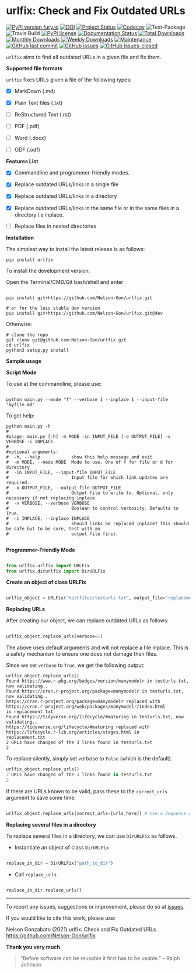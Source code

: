 # urlfix: Check and Fix Outdated URLs


[![PyPI version fury.io](https://badge.fury.io/py/urlfix.svg)](https://pypi.python.org/pypi/urlfix/)
[![DOI](https://zenodo.org/badge/DOI/10.5281/zenodo.4515212.svg)](https://doi.org/10.5281/zenodo.4515212)
[![Project Status](http://www.repostatus.org/badges/latest/active.svg)](http://www.repostatus.org/#active) 
[![Codecov](https://codecov.io/gh/Nelson-Gon/urlfix/branch/master/graph/badge.svg)](https://codecov.io/gh/Nelson-Gon/urlfix?branch=master)
![Test-Package](https://github.com/Nelson-Gon/urlfix/workflows/Test-Package/badge.svg)
![Travis Build](https://travis-ci.com/Nelson-Gon/urlfix.svg?branch=master)
[![PyPI license](https://img.shields.io/pypi/l/urlfix.svg)](https://pypi.python.org/pypi/urlfix/)
[![Documentation Status](https://readthedocs.org/projects/urlfix/badge/?version=latest)](https://urlfix.readthedocs.io/en/latest/?badge=latest)
[![Total Downloads](https://pepy.tech/badge/urlfix)](https://pepy.tech/project/urlfix)
[![Monthly Downloads](https://pepy.tech/badge/urlfix/month)](https://pepy.tech/project/urlfix)
[![Weekly Downloads](https://pepy.tech/badge/urlfix/week)](https://pepy.tech/project/urlfix)
[![Maintenance](https://img.shields.io/badge/Maintained%3F-yes-green.svg)](https://GitHub.com/Nelson-Gon/urlfix/graphs/commit-activity)
[![GitHub last commit](https://img.shields.io/github/last-commit/Nelson-Gon/urlfix.svg)](https://github.com/Nelson-Gon/urlfix/commits/master)
[![GitHub issues](https://img.shields.io/github/issues/Nelson-Gon/urlfix.svg)](https://GitHub.com/Nelson-Gon/urlfix/issues/)
[![GitHub issues-closed](https://img.shields.io/github/issues-closed/Nelson-Gon/urlfix.svg)](https://GitHub.com/Nelson-Gon/urlfix/issues?q=is%3Aissue+is%3Aclosed)



`urlfix` aims to find all outdated URLs in a given file and fix them. 

**Supported file formats**

`urlfix` fixes URLs given a file of the following types:

- [x] MarkDown (.md)
- [x] Plain Text files (.txt)

- [ ] ReStructured Text (.rst)

- [ ] PDF (.pdf)

- [ ] Word (.docx)

- [ ] ODF (.odf)

**Features List**

- [x] Commandline and programmer-friendly modes. 

- [x] Replace outdated URLs/links in a single file

- [x] Replace outdated URLs/links in a directory

- [x] Replace outdated URLs/links in the same file or in the same files in a directory i.e inplace.

- [ ] Replace files in nested directories

**Installation**

The simplest way to install the latest release is as follows:

```shell
pip install urlfix

```

To install the development version:


Open the Terminal/CMD/Git bash/shell and enter

```shell

pip install git+https://github.com/Nelson-Gon/urlfix.git

# or for the less stable dev version
pip install git+https://github.com/Nelson-Gon/urlfix.git@dev

```

Otherwise:

```shell
# clone the repo
git clone git@github.com:Nelson-Gon/urlfix.git
cd urlfix
python3 setup.py install

```



**Sample usage**

**Script Mode**

To use at the commandline, please use:

```shell

python main.py --mode "f" --verbose 1 --inplace 1 --input-file "myfile.md"

```

To get help:

```shell
python main.py -h 
#
#usage: main.py [-h] -m MODE -in INPUT_FILE [-o OUTPUT_FILE] -v VERBOSE -i INPLACE
#
#optional arguments:
#  -h, --help            show this help message and exit
#  -m MODE, --mode MODE  Mode to use. One of f for file or d for directory
#  -in INPUT_FILE, --input-file INPUT_FILE
#                        Input file for which link updates are required.
#  -o OUTPUT_FILE, --output-file OUTPUT_FILE
#                        Output file to write to. Optional, only necessary if not replacing inplace
#  -v VERBOSE, --verbose VERBOSE
#                        Boolean to control verbosity. Defaults to True.
#  -i INPLACE, --inplace INPLACE
#                        Should links be replaced inplace? This should be safe but to be sure, test with an 
#                        output file first.


```

**Programmer-Friendly Mode**

```python

from urlfix.urlfix import URLFix
from urlfix.dirurlfix import DirURLFix

```

**Create an object of class URLFix**

```python

urlfix_object = URLFix("testfiles/testurls.txt", output_file="replacement.txt")

```
**Replacing URLs**

After creating our object, we can replace outdated URLs as follows:

```python

urlfix_object.replace_urls(verbose=1)

```
The above uses default arguments and will not replace a file inplace. This is a safety mechanism to ensure one does not
damage their files. 

Since we set `verbose` to `True`, we get the following output:

```shell
urlfix_object.replace_urls()
Found https://www.r-pkg.org/badges/version/manymodelr in testurls.txt, now validating.. 
Found https://cran.r-project.org/package=manymodelr in testurls.txt, now validating.. 
https://cran.r-project.org/package=manymodelr replaced with https://cran.r-project.org/web/packages/manymodelr/index.html 
in replacement.txt
Found https://tidyverse.org/lifecycle/#maturing in testurls.txt, now validating.. 
https://tidyverse.org/lifecycle/#maturing replaced with https://lifecycle.r-lib.org/articles/stages.html in 
replacement.txt
2 URLs have changed of the 3 links found in testurls.txt
2

```

To replace silently, simply set verbose to `False` (which is the default). 

```python
urlfix_object.replace_urls()
2 URLs have changed of the 3 links found in testurls.txt
2
```

If there are URLs known to be valid, pass these to the `correct_urls` argument to save some time.

```python 

urlfix_object.replace_urls(correct_urls=[urls_here]) # Use a Sequence eg tuple, list, etc

```


**Replacing several files in a directory**

To replace several files in a directory, we can use `DirURLFix` as follows.

* Instantiate an object of class `DirURLFix`

```python

replace_in_dir = DirURLFix("path_to_dir")

```

* Call `replace_urls`

```python

replace_in_dir.replace_urls()

```

---

To report any issues, suggestions or improvement, please do so at [issues](https://github.com/Nelson-Gon/urlfix/issues). 

If you would like to cite this work, please use:

Nelson Gonzabato (2021) urlfix: Check and Fix Outdated URLs https://github.com/Nelson-Gon/urlfix


**Thank you very much**. 


> “Before software can be reusable it first has to be usable.” – Ralph Johnson






